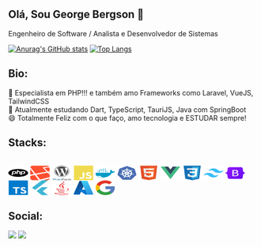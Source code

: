 ## Olá, Sou George Bergson 👋
<div>Engenheiro de Software / Analista e Desenvolvedor de Sistemas</div>

[![Anurag's GitHub stats](https://github-readme-stats.vercel.app/api?username=georgebergson&show_icons=true&theme=react)](https://github.com/anuraghazra/github-readme-stats)
[![Top Langs](https://github-readme-stats.vercel.app/api/top-langs/?username=georgebergson&layout=donut)](https://github.com/anuraghazra/github-readme-stats)

## Bio:
<div>🔭 Especialista em PHP!!! e também amo Frameworks como Laravel, VueJS, TailwindCSS</div>
<div>🌱 Atualmente estudando Dart, TypeScript, TauriJS, Java com SpringBoot</div>
<div>😄 Totalmente Feliz com o que faço, amo tecnologia e ESTUDAR sempre!</div>

## Stacks:
<div style="display: inline_block"><br>
  <img align="center" alt="GB-PHP" height="30" width="40" src="https://raw.githubusercontent.com/devicons/devicon/master/icons/php/php-plain.svg">
   <img align="center" alt="GB-Laravel" height="30" width="40" src="https://raw.githubusercontent.com/devicons/devicon/master/icons/laravel/laravel-plain.svg">
  <img align="center" alt="GB-WordPress" height="30" width="40" src="https://raw.githubusercontent.com/devicons/devicon/master/icons/wordpress/wordpress-original.svg">
   <img align="center" alt="GB-Js" height="30" width="40" src="https://raw.githubusercontent.com/devicons/devicon/master/icons/javascript/javascript-plain.svg">
   <img align="center" alt="GB-Docker" height="30" width="40" src="https://raw.githubusercontent.com/devicons/devicon/master/icons/docker/docker-plain.svg">
  <img align="center" alt="Rafa-Kubernetes" height="30" width="40" src="https://raw.githubusercontent.com/devicons/devicon/master/icons/kubernetes/kubernetes-plain.svg">
    <img align="center" alt="GB-HTML" height="30" width="40" src="https://raw.githubusercontent.com/devicons/devicon/master/icons/html5/html5-original.svg">
    <img align="center" alt="GB-Vue" height="30" width="40" src="https://raw.githubusercontent.com/devicons/devicon/master/icons/vuejs/vuejs-original.svg">
    <img align="center" alt="GB-CSS" height="30" width="40" src="https://raw.githubusercontent.com/devicons/devicon/master/icons/css3/css3-original.svg">
      <img align="center" alt="GB-TailwindCss" height="30" width="40" src="https://raw.githubusercontent.com/devicons/devicon/master/icons/tailwindcss/tailwindcss-plain.svg">
        <img align="center" alt="GB-TailwindCss" height="30" width="40" src="https://raw.githubusercontent.com/devicons/devicon/master/icons/bootstrap/bootstrap-original.svg">
  <img align="center" alt="GB-Ts" height="30" width="40" src="https://raw.githubusercontent.com/devicons/devicon/master/icons/typescript/typescript-plain.svg">
   <img align="center" alt="GB-Flutter" height="30" width="40" src="https://raw.githubusercontent.com/devicons/devicon/master/icons/flutter/flutter-plain.svg">
     <img align="center" alt="GB-JAVA" height="30" width="40" src="https://raw.githubusercontent.com/devicons/devicon/master/icons/java/java-plain.svg">
       <img align="center" alt="GB-AZURE" height="30" width="40" src="https://raw.githubusercontent.com/devicons/devicon/master/icons/azure/azure-original.svg">
  <img align="center" alt="GB-Google" height="30" width="40" src="https://raw.githubusercontent.com/devicons/devicon/master/icons/google/google-original.svg">
</div>

## Social:
<div> 
  <!--a href="https://www.youtube.com/channel/UC_-uuuZbY0AAt9CViNzvc-Q" target="_blank"><img src="https://img.shields.io/badge/YouTube-FF0000?style=for-the-badge&logo=youtube&logoColor=white" target="_blank"></a-->
  <!--a href="https://instagram.com/rafaballerini" target="_blank"><img src="https://img.shields.io/badge/-Instagram-%23E4405F?style=for-the-badge&logo=instagram&logoColor=white" target="_blank"></a-->
 	<!--a href="https://www.twitch.tv/rafaballerinii" target="_blank"><img src="https://img.shields.io/badge/Twitch-9146FF?style=for-the-badge&logo=twitch&logoColor=white" target="_blank"></a-->
 <!--a href="https://discord.gg/wagxzStdcR" target="_blank"><img src="https://img.shields.io/badge/Discord-7289DA?style=for-the-badge&logo=discord&logoColor=white" target="_blank"></a--> 
  <a href = "mailto:george.bergson@gmail.com"><img src="https://img.shields.io/badge/-Gmail-%23333?style=for-the-badge&logo=gmail&logoColor=white" target="_blank"></a>
  <a href="https://www.linkedin.com/in/george-bergson-castilho-965442116/" target="_blank"><img src="https://img.shields.io/badge/-LinkedIn-%230077B5?style=for-the-badge&logo=linkedin&logoColor=white" target="_blank"></a> 
  
</div>
